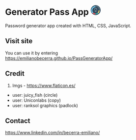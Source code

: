 # Generator Pass App <img alt="pass icon" src="./imgs/password.png" width="32px">

Password generator app created with HTML, CSS, JavaScript.

## Visit site
You can use it by entering https://emilianobecerra.github.io/PassGeneratorApp/

## Credit

1. Imgs - https://www.flaticon.es/
  - user: juicy_fish (circle)
  - user: Uniconlabs (copy)
  - user: ranksol graphics (padlock)



## Contact
https://www.linkedin.com/in/becerra-emiliano/
